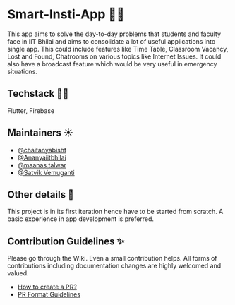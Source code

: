 # Smart-Insti-App 📱🏫
This app aims to solve the day-to-day problems that students and faculty face in IIT Bhilai and aims to consolidate a lot of useful applications into single app. This could include features like Time Table, Classroom Vacancy, Lost and Found, Chatrooms on various topics like Internet Issues. It could also have a broadcast feature which would be very useful in emergency situations.

## Techstack 👩‍💻
Flutter, Firebase

## Maintainers ☀️
- [@chaitanyabisht](https://github.com/chaitanyabisht) 
- [@Ananyaiitbhilai](https://github.com/Ananyaiitbhilai)
- [@maanas talwar](https://github.com/maanas-talwar) 
- [@Satvik Vemuganti](https://github.com/VickyMerzOwn)

## Other details 📑
This project is in its first iteration hence have to be started from scratch. A basic experience in app development is preferred. 

## Contribution Guidelines ✨
Please go through the Wiki. Even a small contribution helps. All forms of contributions including documentation changes are highly welcomed and valued.
- [How to create a PR?](https://github.com/OpenLake/Not-a-Mess/wiki/How-to-create-a-PR%3F)
- [PR Format Guidelines](https://github.com/OpenLake/Not-a-Mess/wiki/PR-Format-Guidelines)
